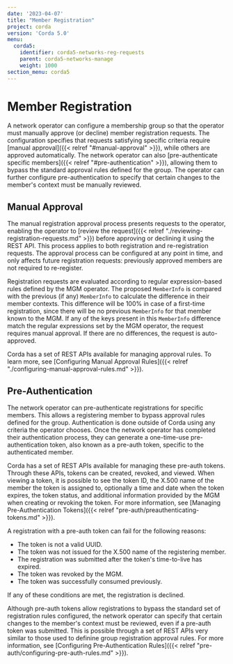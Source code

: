 ```yaml
---
date: '2023-04-07'
title: "Member Registration"
project: corda
version: 'Corda 5.0'
menu:
  corda5:
    identifier: corda5-networks-reg-requests
    parent: corda5-networks-manage
    weight: 1000
section_menu: corda5
---
```

# Member Registration

A network operator can configure a membership group so that the operator must manually approve (or decline) member registration requests. 
The configuration specifies that requests satisfying specific criteria require [manual approval]({{< relref "#manual-approval" >}}), while others are approved automatically. 
The network operator can also [pre-authenticate specific members]({{< relref "#pre-authentication" >}}), allowing them to bypass the standard approval rules defined for the group.
The operator can further configure pre-authentication to specify that certain changes to the member's context must be manually reviewed.

## Manual Approval

The manual registration approval process presents requests to the operator, enabling the operator to [review the request]({{< relref "./reviewing-registration-requests.md" >}}) before approving or declining it using the REST API. 
This process applies to both registration and re-registration requests. 
The approval process can be configured at any point in time, and only affects future registration requests: previously approved members are not required to re-register.

Registration requests are evaluated according to regular expression-based rules defined by the MGM operator. 
The proposed `MemberInfo` is compared with the previous (if any) `MemberInfo` to calculate the difference in their member contexts. 
This difference will be 100% in case of a first-time registration, since there will be no previous `MemberInfo` for that member known to the MGM. 
If any of the keys present in this `MemberInfo` difference match the regular expressions set by the MGM operator, the request requires manual approval. 
If there are no differences, the request is auto-approved.

Corda has a set of REST APIs available for managing approval rules. To learn more, see [Configuring Manual Approval Rules]({{< relref "./configuring-manual-approval-rules.md" >}}).

## Pre-Authentication

The network operator can pre-authenticate registrations for specific members. This allows a registering member to bypass approval rules defined for the group. Authentication is done outside of Corda using any criteria the operator chooses. Once the network operator has completed their authentication process, they can generate a one-time-use pre-authentication token, also known as a pre-auth token, specific to the authenticated member.

Corda has a set of REST APIs available for managing these pre-auth tokens. Through these APIs, tokens can be created, revoked, and viewed. When viewing a token, it is possible to see the token ID, the X.500 name of the member the token is assigned to, optionally a time and date when the token expires, the token status, and additional information provided by the MGM when creating or revoking the token. For more information, see [Managing Pre-Authentication Tokens]({{< relref "pre-auth/preauthenticating-tokens.md" >}}).

A registration with a pre-auth token can fail for the following reasons:
* The token is not a valid UUID.
* The token was not issued for the X.500 name of the registering member.
* The registration was submitted after the token's time-to-live has expired.
* The token was revoked by the MGM.
* The token was successfully consumed previously.

If any of these conditions are met, the registration is declined.

Although pre-auth tokens allow registrations to bypass the standard set of registration rules configured, the network operator can specify that certain changes to the member's context must be reviewed, even if a pre-auth token was submitted. This is possible through a set of REST APIs very similar to those used to definine group registration approval rules. For more information, see [Configuring Pre-Authentication Rules]({{< relref "pre-auth/configuring-pre-auth-rules.md" >}}).